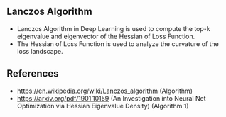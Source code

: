 ## Lanczos Algorithm
- Lanczos Algorithm in Deep Learning is used to compute the top-k eigenvalue and eigenvector of the Hessian of Loss Function.
- The Hessian of Loss Function is used to analyze the curvature of the loss landscape.

## References
- https://en.wikipedia.org/wiki/Lanczos_algorithm (Algorithm)
- https://arxiv.org/pdf/1901.10159 (An Investigation into Neural Net Optimization via Hessian Eigenvalue Density) (Algorithm 1)
